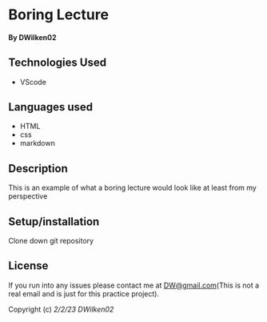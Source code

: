 # Boring Lecture

#### By **DWilken02**

## Technologies Used

* VScode

## Languages used

* HTML
* css
* markdown

## Description

This is an example of what a boring lecture would look like at least from my perspective

## Setup/installation

Clone down git repository

## License

If you run into any issues please contact me at DW@gmail.com(This is not a real email and is just for this practice project).

Copyright (c) _2/2/23_ _DWilken02_